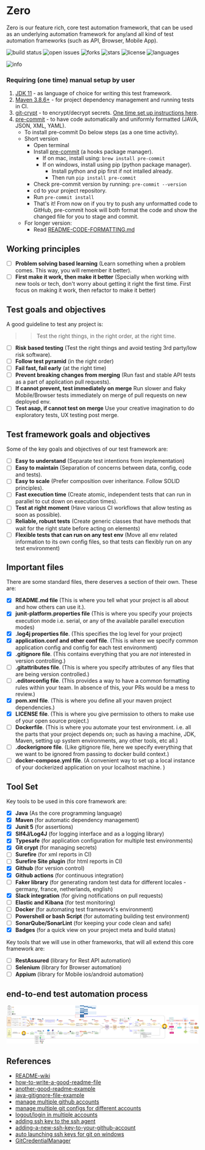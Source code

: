 # Zero

Zero is our feature rich, core test automation framework, that can be used as an underlying automation framework
for any/and all kind of test automation frameworks (such as API, Browser, Mobile App).

![build status](https://img.shields.io/github/actions/workflow/status/pramodkumaryadav/zero/trigger-tests-on-pull-request.yml?logo=GitHub)
![open issues](https://img.shields.io/github/issues/PramodKumarYadav/zero)
![forks](https://img.shields.io/github/forks/PramodKumarYadav/zero)
![stars](https://img.shields.io/github/stars/PramodKumarYadav/zero)
![license](https://img.shields.io/github/license/PramodKumarYadav/zero?style=flat-square)
![languages](https://img.shields.io/github/languages/count/pramodkumaryadav/zero)

![info](https://img.shields.io/static/v1?label=with-love&message=from-power-tester&color=blue?style=plastic&logo=appveyor)

### Requiring (one time) manual setup by user

1. [JDK 11](https://www.oracle.com/java/technologies/javase/jdk11-archive-downloads.html) - as language of choice for writing this test framework.
2. [Maven 3.8.6+](https://maven.apache.org/) - for project dependency management and running tests in CI.
3. [git-crypt](https://dev.to/heroku/how-to-manage-your-secrets-with-git-crypt-56ih) - to encrypt/decrypt secrets. [One time set up instructions here](docs/README-GIT-CRYPT.md).
4. [pre-commit](https://pre-commit.com/) - to have code automatically and uniformly formatted (JAVA, JSON, XML, YAML).
    - To install pre-commit Do below steps (as a one time activity).
    - Short version
        - Open terminal
        - Install [pre-commit](https://pre-commit.com/) (a hooks package manager).
            - If on mac, install using: `brew install pre-commit`
            - If on windows, install using pip (python package manager).
                - Install python and pip first if not intalled already.
                - Then run `pip install pre-commit`
        - Check pre-commit version by running: `pre-commit --version`
        - cd to your project repository.
        - Run `pre-commit install`
        - That's it! From now on if you try to push any unformatted code to GitHub, pre-commit hook will both format the code
          and show the changed file for you to stage and commit.
    - For longer version:
        - Read [README-CODE-FORMATTING.md](./README-CODE-FORMATTING.md)

## Working principles

- [ ] **Problem solving based learning** (Learn something when a problem comes. This way, you will remember it better).
- [ ] **First make it work, then make it better** (Specially when working with new tools or tech, don't worry about getting it right the first time. First focus on making it work, then refactor to make it better)

## Test goals and objectives

A good guideline to test any project is:

>> Test the right things, in the right order, at the right time.

- [ ] **Risk based testing** (Test the right things and avoid testing 3rd party/low risk software).
- [ ] **Follow test pyramid** (in the right order)
- [ ] **Fail fast, fail early** (at the right time)
- [ ] **Prevent breaking changes from merging** (Run fast and stable API tests as a part of application pull requests).
- [ ] **If cannot prevent, test immediately on merge** Run slower and flaky Mobile/Browser tests immediately on merge of pull requests on new deployed env.
- [ ] **Test asap, if cannot test on merge** Use your creative imagination to do exploratory tests, UX testing post merge.

## Test framework goals and objectives

Some of the key goals and objectives of our test framework are:

- [ ] **Easy to understand** (Separate test intentions from implementation)
- [ ] **Easy to maintain** (Separation of concerns between data, config, code and tests).
- [ ] **Easy to scale** (Prefer composition over inheritance. Follow SOLID principles).
- [ ] **Fast execution time** (Create atomic, independent tests that can run in parallel to cut down on execution times).
- [ ] **Test at right moment** (Have various CI workflows that allow testing as soon as possible).
- [ ] **Reliable, robust tests** (Create generic classes that have methods that wait for the right state before acting on elements)
- [ ] **Flexible tests that can run on any test env** (Move all env related information to its own config files, so that tests can flexibly run on any test environment)

## Important files

There are some standard files, there deserves a section of their own. These are:

- [x] **README.md file** (This is where you tell what your project is all about and how others can use it.).
- [x] **junit-platform.properties file** (This is where you specify your projects execution mode i.e. serial, or any of the available parallel execution modes)
- [x] **.log4j properties file**. (This specifies the log level for your project)
- [x] **application.conf and other conf file**. (This is where we specify common application config and config for each test environment)
- [x] **.gitignore file**. (This contains everything that you are *not* interested in version controlling.)
- [ ] **.gitattributes file**. (This is where you specify attributes of any files that are being version controlled.)
- [ ] **.editorconfig file**. (This provides a way to have a common formatting rules within your team. In absence of this, your PRs would be a mess to review.)
- [x] **pom.xml file**. (This is where you define all your maven project dependencies.)
- [x] **LICENSE file**. (This is where you give permission to others to make use of your open source project.)
- [ ] **Dockerfile**. (This is where you automate your test environment. i.e. all the parts that your project depends on; such as having a machine, JDK, Maven, setting up system environments, any other tools, etc all.)
- [ ] **.dockerignore file**. (Like gitignore file, here we specify everything that we want to be ignored from passing to docker build context.)
- [ ] **docker-compose.yml file**. (A convenient way to set up a local instance of your dockerized application on your localhost machine. )

## Tool Set

Key tools to be used in this core framework are:

- [x] **Java** (As the core programming language)
- [x] **Maven** (for automatic dependency management)
- [x] **Junit 5** (for assertions)
- [x] **Slf4J/Log4J** (for logging interface and as a logging library)
- [x] **Typesafe** (for application configuration for multiple test environments)
- [x] **Git crypt** (for managing secrets)
- [ ] **Surefire** (for xml reports in CI)
- [ ] **Surefire Site plugin** (for html reports in CI)
- [x] **Github** (for version control)
- [x] **Github actions** (for continuous integration)
- [ ] **Faker library** (for generating random test data for different locales - germany, france, netherlands, english)
- [x] **Slack integration** (for giving notifications on pull requests)
- [ ] **Elastic and Kibana** (for test monitoring)
- [ ] **Docker** (for automating test framework's environment)
- [ ] **Powershell or bash Script** (for automating building test environment)
- [ ] **SonarQube/SonarLint** (for keeping your code clean and safe)
- [x] **Badges** (for a quick view on your project meta and build status)

Key tools that we will use in other frameworks, that will all extend this core framework are:

- [ ] **RestAssured**  (library for Rest API automation)
- [ ] **Selenium**  (library for Browser automation)
- [ ] **Appium**  (library for Mobile ios/android automation)

## end-to-end test automation process

![end-to-end-test-process](./drawings/end-to-end-test-workflow.png)

## References

- [README-wiki](https://en.wikipedia.org/wiki/README)
- [how-to-write-a-good-readme-file](https://www.freecodecamp.org/news/how-to-write-a-good-readme-file/)
- [another-good-readme-example](https://github.com/othneildrew/Best-README-Template)
- [java-gitignore-file-example](https://gist.github.com/dedunumax/54e82214715e35439227)
- [manage multiple github accounts](https://www.freecodecamp.org/news/manage-multiple-github-accounts-the-ssh-way-2dadc30ccaca/)
- [manage multiple git configs for different accounts](https://www.freecodecamp.org/news/how-to-handle-multiple-git-configurations-in-one-machine/)
- [logout/login in multiple accounts](https://medium.com/@devesu/how-to-logout-from-git-in-windows-e17c66fe9ca8)
- [adding ssh key to the ssh agent](https://docs.github.com/en/authentication/connecting-to-github-with-ssh/generating-a-new-ssh-key-and-adding-it-to-the-ssh-agent)
- [adding-a-new-ssh-key-to-your-github-account](https://docs.github.com/en/authentication/connecting-to-github-with-ssh/adding-a-new-ssh-key-to-your-github-account)
- [auto launching ssh keys for git on windows](https://docs.github.com/en/authentication/connecting-to-github-with-ssh/working-with-ssh-key-passphrases#auto-launching-ssh-agent-on-git-for-windows)
- [GitCredentialManager](https://github.com/GitCredentialManager)
